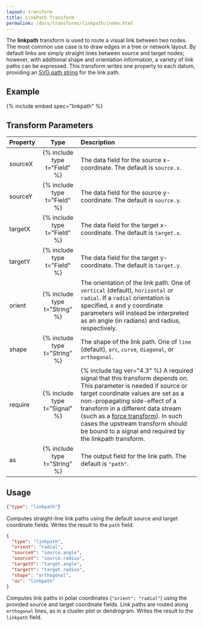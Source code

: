 ```yaml
---
layout: transform
title: LinkPath Transform
permalink: /docs/transforms/linkpath/index.html
---
```


The **linkpath** transform is used to route a visual link between two nodes. The most common use case is to draw edges in a tree or network layout. By default links are simply straight lines between source and target nodes; however, with additional shape and orientation information, a variety of link paths can be expressed. This transform writes one property to each datum, providing an [SVG path string](https://developer.mozilla.org/en-US/docs/Web/SVG/Tutorial/Paths) for the link path.

## Example

{% include embed spec="linkpath" %}

## Transform Parameters

| Property | Type                           | Description   |
| :------- | :----------------------------: | :------------ |
| sourceX  | {% include type t="Field" %}   | The data field for the source x-coordinate. The default is `source.x`.|
| sourceY  | {% include type t="Field" %}   | The data field for the source y-coordinate. The default is `source.y`.|
| targetX  | {% include type t="Field" %}   | The data field for the target x-coordinate. The default is `target.x`.|
| targetY  | {% include type t="Field" %}   | The data field for the target y-coordinate. The default is `target.y`.|
| orient   | {% include type t="String" %}  | The orientation of the link path. One of `vertical` (default), `horizontal` or `radial`. If a `radial` orientation is specified, x and y coordinate parameters will instead be interpreted as an angle (in radians) and radius, respectively.|
| shape    | {% include type t="String" %}  | The shape of the link path. One of `line` (default), `arc`, `curve`, `diagonal`, or `orthogonal`.|
| require  | {% include type t="Signal" %}  | {% include tag ver="4.3" %} A required signal that this transform depends on. This parameter is needed if source or target coordinate values are set as a non-propagating side-effect of a transform in a different data stream (such as a [force transform](../force/)). In such cases the upstream transform should be bound to a signal and required by the linkpath transform.|
| as       | {% include type t="String" %}  | The output field for the link path. The default is `"path"`.|


## Usage

```json
{"type": "linkpath"}
```

Computes straight-line link paths using the default source and target coordinate fields. Writes the result to the `path` field.

```json
{
  "type": "linkpath",
  "orient": "radial",
  "sourceX": "source.angle",
  "sourceY": "source.radius",
  "targetX": "target.angle",
  "targetY": "target.radius",
  "shape": "orthogonal",
  "as": "linkpath"
}
```

Computes link paths in polar coordinates (`"orient": "radial"`) using the provided source and target coordinate fields. Link paths are routed along `orthogonal` lines, as in a cluster plot or dendrogram. Writes the result to the `linkpath` field.
